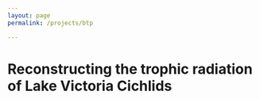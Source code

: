 ```yaml
---
layout: page
permalink: /projects/btp

---
```

# Reconstructing the trophic radiation of Lake Victoria Cichlids
